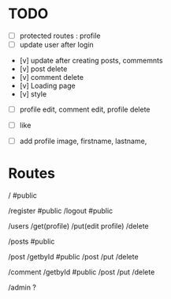 # TODO

- [ ] protected routes : profile
- [ ] update user after login
- [v] update after creating posts, commemnts
- [v] post delete
- [v] comment delete
- [v] Loading page
- [v] style
- [ ] profile edit, comment edit, profile delete

- [ ] like
- [ ] add profile image, firstname, lastname,

# Routes

/ #public

/register #public
/logout #public

/users
/get(profile)
/put(edit profile)
/delete

/posts #public

/post
/getbyId #public
/post
/put
/delete

/comment
/getbyId #public
/post
/put
/delete

/admin ?
